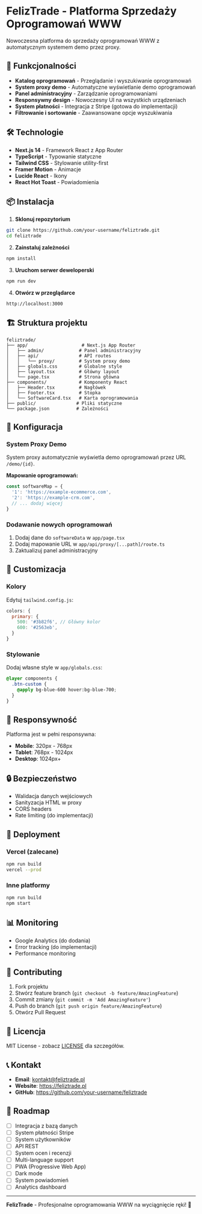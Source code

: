 # FelizTrade - Platforma Sprzedaży Oprogramowań WWW

Nowoczesna platforma do sprzedaży oprogramowań WWW z automatycznym systemem demo przez proxy.

## 🚀 Funkcjonalności

- **Katalog oprogramowań** - Przeglądanie i wyszukiwanie oprogramowań
- **System proxy demo** - Automatyczne wyświetlanie demo oprogramowań
- **Panel administracyjny** - Zarządzanie oprogramowaniami
- **Responsywny design** - Nowoczesny UI na wszystkich urządzeniach
- **System płatności** - Integracja z Stripe (gotowa do implementacji)
- **Filtrowanie i sortowanie** - Zaawansowane opcje wyszukiwania

## 🛠️ Technologie

- **Next.js 14** - Framework React z App Router
- **TypeScript** - Typowanie statyczne
- **Tailwind CSS** - Stylowanie utility-first
- **Framer Motion** - Animacje
- **Lucide React** - Ikony
- **React Hot Toast** - Powiadomienia

## 📦 Instalacja

1. **Sklonuj repozytorium**
```bash
git clone https://github.com/your-username/feliztrade.git
cd feliztrade
```

2. **Zainstaluj zależności**
```bash
npm install
```

3. **Uruchom serwer deweloperski**
```bash
npm run dev
```

4. **Otwórz w przeglądarce**
```
http://localhost:3000
```

## 🏗️ Struktura projektu

```
feliztrade/
├── app/                    # Next.js App Router
│   ├── admin/             # Panel administracyjny
│   ├── api/               # API routes
│   │   └── proxy/         # System proxy demo
│   ├── globals.css        # Globalne style
│   ├── layout.tsx         # Główny layout
│   └── page.tsx           # Strona główna
├── components/            # Komponenty React
│   ├── Header.tsx         # Nagłówek
│   ├── Footer.tsx         # Stopka
│   └── SoftwareCard.tsx   # Karta oprogramowania
├── public/               # Pliki statyczne
└── package.json          # Zależności
```

## 🔧 Konfiguracja

### System Proxy Demo

System proxy automatycznie wyświetla demo oprogramowań przez URL `/demo/{id}`. 

**Mapowanie oprogramowań:**
```typescript
const softwareMap = {
  '1': 'https://example-ecommerce.com',
  '2': 'https://example-crm.com',
  // ... dodaj więcej
}
```

### Dodawanie nowych oprogramowań

1. Dodaj dane do `softwareData` w `app/page.tsx`
2. Dodaj mapowanie URL w `app/api/proxy/[...path]/route.ts`
3. Zaktualizuj panel administracyjny

## 🎨 Customizacja

### Kolory
Edytuj `tailwind.config.js`:
```javascript
colors: {
  primary: {
    500: '#3b82f6', // Główny kolor
    600: '#2563eb',
  }
}
```

### Stylowanie
Dodaj własne style w `app/globals.css`:
```css
@layer components {
  .btn-custom {
    @apply bg-blue-600 hover:bg-blue-700;
  }
}
```

## 📱 Responsywność

Platforma jest w pełni responsywna:
- **Mobile**: 320px - 768px
- **Tablet**: 768px - 1024px  
- **Desktop**: 1024px+

## 🔒 Bezpieczeństwo

- Walidacja danych wejściowych
- Sanityzacja HTML w proxy
- CORS headers
- Rate limiting (do implementacji)

## 🚀 Deployment

### Vercel (zalecane)
```bash
npm run build
vercel --prod
```

### Inne platformy
```bash
npm run build
npm start
```

## 📊 Monitoring

- Google Analytics (do dodania)
- Error tracking (do implementacji)
- Performance monitoring

## 🤝 Contributing

1. Fork projektu
2. Stwórz feature branch (`git checkout -b feature/AmazingFeature`)
3. Commit zmiany (`git commit -m 'Add AmazingFeature'`)
4. Push do branch (`git push origin feature/AmazingFeature`)
5. Otwórz Pull Request

## 📄 Licencja

MIT License - zobacz [LICENSE](LICENSE) dla szczegółów.

## 📞 Kontakt

- **Email**: kontakt@feliztrade.pl
- **Website**: https://feliztrade.pl
- **GitHub**: https://github.com/your-username/feliztrade

## 🎯 Roadmap

- [ ] Integracja z bazą danych
- [ ] System płatności Stripe
- [ ] System użytkowników
- [ ] API REST
- [ ] System ocen i recenzji
- [ ] Multi-language support
- [ ] PWA (Progressive Web App)
- [ ] Dark mode
- [ ] System powiadomień
- [ ] Analytics dashboard

---

**FelizTrade** - Profesjonalne oprogramowania WWW na wyciągnięcie ręki! 🚀 